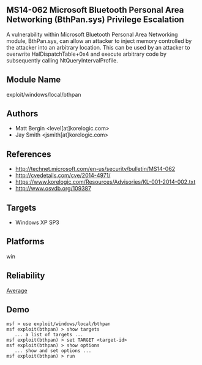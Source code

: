 ## MS14-062 Microsoft Bluetooth Personal Area Networking (BthPan.sys) Privilege Escalation

A vulnerability within Microsoft Bluetooth Personal Area 
Networking module, BthPan.sys, can allow an attacker to 
inject memory controlled by the attacker into an arbitrary 
location. This can be used by an attacker to overwrite 
HalDispatchTable+0x4 and execute arbitrary code by 
subsequently calling NtQueryIntervalProfile.


## Module Name
exploit/windows/local/bthpan

## Authors
* Matt Bergin <level[at]korelogic.com>
* Jay Smith <jsmith[at]korelogic.com>


## References
* http://technet.microsoft.com/en-us/security/bulletin/MS14-062
* http://cvedetails.com/cve/2014-4971/
* https://www.korelogic.com/Resources/Advisories/KL-001-2014-002.txt
* http://www.osvdb.org/109387



## Targets
* Windows XP SP3


## Platforms
win

## Reliability
[Average](https://github.com/rapid7/metasploit-framework/wiki/Exploit-Ranking)

## Demo

```
msf > use exploit/windows/local/bthpan
msf exploit(bthpan) > show targets
   ... a list of targets ...
msf exploit(bthpan) > set TARGET <target-id>
msf exploit(bthpan) > show options
   ... show and set options ...
msf exploit(bthpan) > run
```
    
    